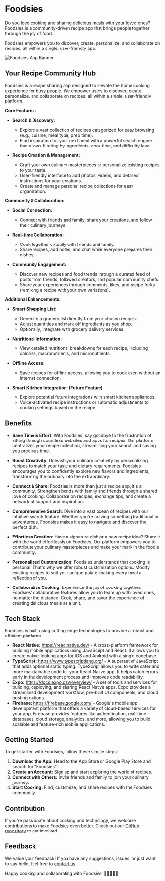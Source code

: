 # Foodsies

Do you love cooking and sharing delicious meals with your loved ones?
Foodsies is a community-driven recipe app that brings people together through the joy of food.

Foodsies empowers you to discover, create, personalize, and collaborate on recipes, all within a single, user-friendly app.

![Foodsies App Banner](assets/banner.png)

## Your Recipe Community Hub

Foodsies is a recipe sharing app designed to elevate the home cooking experience for busy people. We empower users to discover, create, personalize, and collaborate on recipes, all within a single, user-friendly platform.

**Core Features:**

- **Search & Discovery:**
  - Explore a vast collection of recipes categorized for easy browsing (e.g., cuisine, meal type, prep time).
  - Find inspiration for your next meal with a powerful search engine that allows filtering by ingredients, cook time, and difficulty level.

- **Recipe Creation & Management:**
  - Craft your own culinary masterpieces or personalize existing recipes to your taste.
  - User-friendly interface to add photos, videos, and detailed instructions for your creations.
  - Create and manage personal recipe collections for easy organization.

**Community & Collaboration:**

- **Social Connection:**
  - Connect with friends and family, share your creations, and follow their culinary journeys.

- **Real-time Collaboration:**
  - Cook together virtually with friends and family.
  - Share recipes, add notes, and chat while everyone prepares their dishes.

- **Community Engagement:**
  - Discover new recipes and food trends through a curated feed of posts from friends, followed creators, and popular community chefs.
  - Share your experiences through comments, likes, and recipe forks (remixing a recipe with your own variations).

**Additional Enhancements:**

- **Smart Shopping List:**
  - Generate a grocery list directly from your chosen recipes.
  - Adjust quantities and mark off ingredients as you shop.
  - Optionally, integrate with grocery delivery services.

- **Nutritional Information:**
  - View detailed nutritional breakdowns for each recipe, including calories, macronutrients, and micronutrients.

- **Offline Access:**
  - Save recipes for offline access, allowing you to cook even without an internet connection.

- **Smart Kitchen Integration: (Future Feature)**
  - Explore potential future integrations with smart kitchen appliances.
  - Voice-activated recipe instructions or automatic adjustments to cooking settings based on the recipe.

## Benefits

- **Save Time & Effort**: With Foodsies, say goodbye to the frustration of sifting through countless websites and apps for recipes. Our platform centralizes your recipe collection, streamlining your search and saving you precious time.

- **Boost Creativity**: Unleash your culinary creativity by personalizing recipes to match your taste and dietary requirements. Foodsies encourages you to confidently explore new flavors and ingredients, transforming the ordinary into the extraordinary.

- **Connect & Share**: Foodsies is more than just a recipe app; it's a community. Strengthen bonds with family and friends through a shared love of cooking. Collaborate on recipes, exchange tips, and create a network of support and inspiration.

- **Comprehensive Search**: Dive into a vast ocean of recipes with our intuitive search feature. Whether you're craving something traditional or adventurous, Foodsies makes it easy to navigate and discover the perfect dish.

- **Effortless Creation**: Have a signature dish or a new recipe idea? Share it with the world effortlessly on Foodsies. Our platform empowers you to contribute your culinary masterpieces and make your mark in the foodie community.

- **Personalized Customization**: Foodsies understands that cooking is personal. That's why we offer robust customization options. Modify existing recipes to suit your unique palate, making every meal a reflection of you.

- **Collaborative Cooking**: Experience the joy of cooking together. Foodsies' collaborative features allow you to team up with loved ones, no matter the distance. Cook, share, and savor the experience of creating delicious meals as a unit.

## Tech Stack

Foodsies is built using cutting-edge technologies to provide a robust and efficient platform:

- **React Native:** <https://reactnative.dev/> - A cross-platform framework for building mobile applications using JavaScript and React. It allows you to create native-looking apps for iOS and Android with a single codebase.
- **TypeScript:** <https://www.typescriptlang.org/> - A superset of JavaScript that adds optional static typing. TypeScript allows you to write safer and more maintainable code for your React Native app. It helps catch errors early in the development process and improves code readability.
- **Expo:** <https://docs.expo.dev/overview/> - A set of tools and services for building, deploying, and sharing React Native apps. Expo provides a streamlined development workflow, pre-built UI components, and cloud hosting options.
- **Firebase:** <https://firebase.google.com/> - Google's mobile app development platform that offers a variety of cloud-based services for your app. Firebase provides features like authentication, real-time databases, cloud storage, analytics, and more, allowing you to build scalable and feature-rich mobile applications.

## Getting Started

To get started with Foodsies, follow these simple steps:

1. **Download the App:** Head to the App Store or Google Play Store and search for "Foodsies"
2. **Create an Account:** Sign up and start exploring the world of recipes.
3. **Connect with Others:** Invite friends and family to join your culinary journey.
4. **Start Cooking:** Find, customize, and share recipes with the Foodsies community.

## Contribution

If you're passionate about cooking and technology, we welcome contributions to make Foodsies even better. Check out our [GitHub repository](https://github.com/foodsies/foodsies-app) to get involved.

## Feedback

We value your feedback! If you have any suggestions, issues, or just want to say hello, feel free to [contact us](mailto:foodsies.app@gmail.com).

Happy cooking and collaborating with Foodsies! 🍲👩‍🍳👨‍🍳
